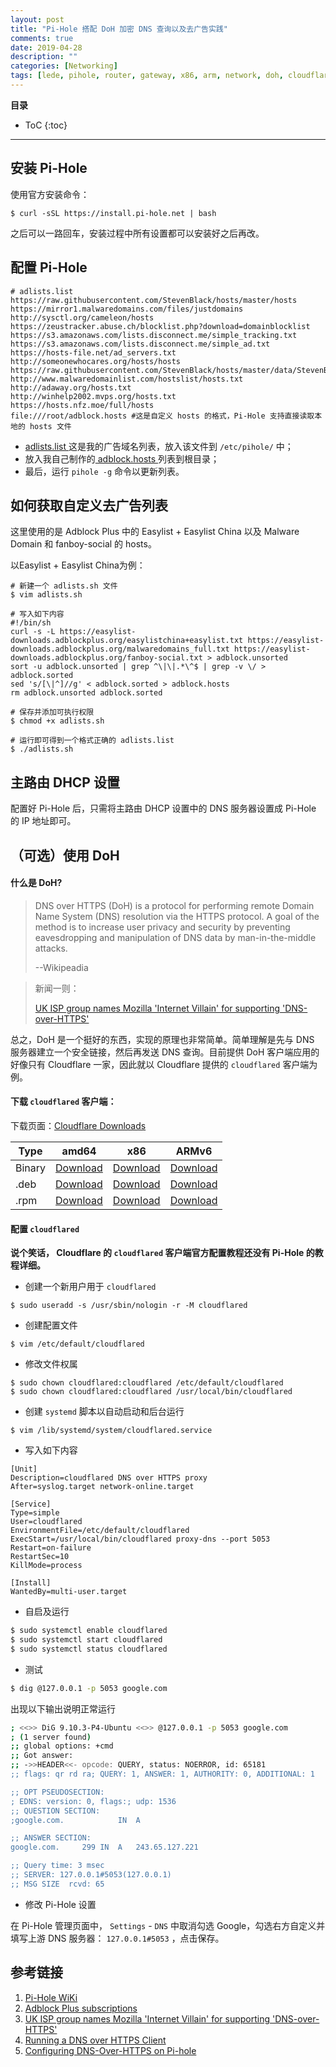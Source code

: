 ```yaml
---
layout: post
title: "Pi-Hole 搭配 DoH 加密 DNS 查询以及去广告实践"
comments: true
date: 2019-04-28
description: ""
categories: [Networking]
tags: [lede, pihole, router, gateway, x86, arm, network, doh, cloudflare, adblock]
---
```


**目录**
* ToC
{:toc}
---

## 安装 Pi-Hole

使用官方安装命令：

```
$ curl -sSL https://install.pi-hole.net | bash
```

之后可以一路回车，安装过程中所有设置都可以安装好之后再改。

## 配置 Pi-Hole

```
# adlists.list
https://raw.githubusercontent.com/StevenBlack/hosts/master/hosts
https://mirror1.malwaredomains.com/files/justdomains
http://sysctl.org/cameleon/hosts
https://zeustracker.abuse.ch/blocklist.php?download=domainblocklist
https://s3.amazonaws.com/lists.disconnect.me/simple_tracking.txt
https://s3.amazonaws.com/lists.disconnect.me/simple_ad.txt
https://hosts-file.net/ad_servers.txt
http://someonewhocares.org/hosts/hosts
https://raw.githubusercontent.com/StevenBlack/hosts/master/data/StevenBlack/hosts
http://www.malwaredomainlist.com/hostslist/hosts.txt
http://adaway.org/hosts.txt
http://winhelp2002.mvps.org/hosts.txt
https://hosts.nfz.moe/full/hosts
file:///root/adblock.hosts #这是自定义 hosts 的格式，Pi-Hole 支持直接读取本地的 hosts 文件
```

* [adlists.list ](https://raw.githubusercontent.com/m0len/m0len.github.io/master/assets/adlists.list)这是我的广告域名列表，放入该文件到 `/etc/pihole/` 中；
* 放入我自己制作的[ adblock.hosts ](https://raw.githubusercontent.com/m0len/m0len.github.io/master/assets/adblock.hosts)列表到根目录；
* 最后，运行 `pihole -g` 命令以更新列表。

## 如何获取自定义去广告列表

这里使用的是 Adblock Plus 中的 Easylist + Easylist China 以及 Malware Domain 和 fanboy-social 的 hosts。

以Easylist + Easylist China为例：

```
# 新建一个 adlists.sh 文件
$ vim adlists.sh

# 写入如下内容
#!/bin/sh
curl -s -L https://easylist-downloads.adblockplus.org/easylistchina+easylist.txt https://easylist-downloads.adblockplus.org/malwaredomains_full.txt https://easylist-downloads.adblockplus.org/fanboy-social.txt > adblock.unsorted
sort -u adblock.unsorted | grep ^\|\|.*\^$ | grep -v \/ > adblock.sorted
sed 's/[\|^]//g' < adblock.sorted > adblock.hosts
rm adblock.unsorted adblock.sorted

# 保存并添加可执行权限
$ chmod +x adlists.sh

# 运行即可得到一个格式正确的 adlists.list
$ ./adlists.sh
```

## 主路由 DHCP 设置

配置好 Pi-Hole 后，只需将主路由 DHCP 设置中的 DNS 服务器设置成 Pi-Hole 的 IP 地址即可。

## （可选）使用 DoH

#### 什么是 DoH?

> DNS over HTTPS (DoH) is a protocol for performing remote Domain Name System (DNS) resolution via the HTTPS protocol. A goal of the method is to increase user privacy and security by preventing eavesdropping and manipulation of DNS data by man-in-the-middle attacks.
> 
> --Wikipeadia

> 新闻一则：
> 
> [UK ISP group names Mozilla 'Internet Villain' for supporting 'DNS-over-HTTPS'](https://www.zdnet.com/article/uk-isp-group-names-mozilla-internet-villain-for-supporting-dns-over-https/)

总之，DoH 是一个挺好的东西，实现的原理也非常简单。简单理解是先与 DNS 服务器建立一个安全链接，然后再发送 DNS 查询。目前提供 DoH 客户端应用的好像只有 Cloudflare 一家，因此就以 Cloudflare 提供的 `cloudflared` 客户端为例。

#### 下载 `cloudflared` 客户端：

下载页面：[Cloudflare Downloads](https://developers.cloudflare.com/argo-tunnel/downloads/)

| Type | amd64 | x86 | ARMv6 |
| --- | --- | --- | --- |
| Binary  | [Download](https://bin.equinox.io/c/VdrWdbjqyF/cloudflared-stable-linux-amd64.tgz) | [Download](https://bin.equinox.io/c/VdrWdbjqyF/cloudflared-stable-linux-386.tgz) | [Download](https://bin.equinox.io/c/VdrWdbjqyF/cloudflared-stable-linux-arm.tgz) |
| .deb | [Download](https://bin.equinox.io/c/VdrWdbjqyF/cloudflared-stable-linux-amd64.deb) | [Download](https://bin.equinox.io/c/VdrWdbjqyF/cloudflared-stable-linux-386.deb) |  [Download](https://bin.equinox.io/c/VdrWdbjqyF/cloudflared-stable-linux-arm.deb)|
| .rpm | [Download](https://bin.equinox.io/c/VdrWdbjqyF/cloudflared-stable-linux-amd64.rpm) | [Download](https://bin.equinox.io/c/VdrWdbjqyF/cloudflared-stable-linux-386.rpm) | [Download](https://bin.equinox.io/c/VdrWdbjqyF/cloudflared-stable-linux-arm.rpm) |

#### 配置 `cloudflared` 

**说个笑话， Cloudflare 的 `cloudflared` 客户端官方配置教程还没有 Pi-Hole 的教程详细。**

* 创建一个新用户用于 `cloudflared` 

```
$ sudo useradd -s /usr/sbin/nologin -r -M cloudflared 
```

* 创建配置文件

```
$ vim /etc/default/cloudflared
```

* 修改文件权属

```
$ sudo chown cloudflared:cloudflared /etc/default/cloudflared
$ sudo chown cloudflared:cloudflared /usr/local/bin/cloudflared
```

* 创建 `systemd` 脚本以自动启动和后台运行

```
$ vim /lib/systemd/system/cloudflared.service
```

* 写入如下内容

```
[Unit]
Description=cloudflared DNS over HTTPS proxy
After=syslog.target network-online.target

[Service]
Type=simple
User=cloudflared
EnvironmentFile=/etc/default/cloudflared
ExecStart=/usr/local/bin/cloudflared proxy-dns --port 5053
Restart=on-failure
RestartSec=10
KillMode=process

[Install]
WantedBy=multi-user.target
```

* 自启及运行

```sh
$ sudo systemctl enable cloudflared
$ sudo systemctl start cloudflared
$ sudo systemctl status cloudflared
```

* 测试

```sh
$ dig @127.0.0.1 -p 5053 google.com
```

出现以下输出说明正常运行

```sh
; <<>> DiG 9.10.3-P4-Ubuntu <<>> @127.0.0.1 -p 5053 google.com
; (1 server found)
;; global options: +cmd
;; Got answer:
;; ->>HEADER<<- opcode: QUERY, status: NOERROR, id: 65181
;; flags: qr rd ra; QUERY: 1, ANSWER: 1, AUTHORITY: 0, ADDITIONAL: 1

;; OPT PSEUDOSECTION:
; EDNS: version: 0, flags:; udp: 1536
;; QUESTION SECTION:
;google.com.            IN  A

;; ANSWER SECTION:
google.com.     299 IN  A   243.65.127.221

;; Query time: 3 msec
;; SERVER: 127.0.0.1#5053(127.0.0.1)
;; MSG SIZE  rcvd: 65
```

* 修改 Pi-Hole 设置

在 Pi-Hole 管理页面中， `Settings` - `DNS` 中取消勾选 Google，勾选右方自定义并填写上游 DNS 服务器： `127.0.0.1#5053` ，点击保存。

## 参考链接

1. [Pi-Hole WiKi](https://github.com/pi-hole/pi-hole/#one-step-automated-install)
2. [Adblock Plus subscriptions](https://adblockplus.org/en/subscriptions)
3. [UK ISP group names Mozilla 'Internet Villain' for supporting 'DNS-over-HTTPS'](https://www.zdnet.com/article/uk-isp-group-names-mozilla-internet-villain-for-supporting-dns-over-https/)
4. [Running a DNS over HTTPS Client](https://developers.cloudflare.com/1.1.1.1/dns-over-https/cloudflared-proxy/)
5. [Configuring DNS-Over-HTTPS on Pi-hole](https://docs.pi-hole.net/guides/dns-over-https/)

